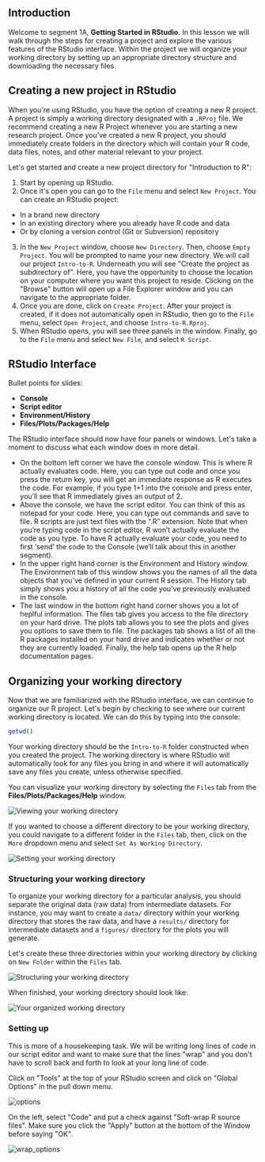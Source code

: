 
## Introduction

Welcome to segment 1A, **Getting Started in RStudio**. In this lesson we will walk through the steps for creating a project and explore the various features of the RStudio interface. Within the project we will organize your working directory by setting up an appropriate directory structure and downloading the necessary files.

## Creating a new project in RStudio

When you're using RStudio, you have the option of creating a new R project. A project is simply a working directory designated with a `.RProj` file. We recommend creating a new R Project whenever you are starting a new research project. Once you’ve created a new R project, you should immediately create folders in the directory which will contain your R code, data files, notes, and other material relevant to your project.

Let's get started and create a new project directory for "Introduction to R": 

1. Start by opening up RStudio. 
2. Once it's open you can go to the `File` menu and select `New Project`. You can create an RStudio project:
* In a brand new directory
* In an existing directory where you already have R code and data
* Or by cloning a version control (Git or Subversion) repository
3. In the `New Project` window, choose `New Directory`. Then, choose `Empty Project`. You will be prompted to name your new directory. We will call our project `Intro-to-R`. Underneath you will see "Create the project as subdirectory of". Here, you have the opportunity to choose the location on your computer where you want this project to reside. Clicking on the "Browse" button will open up a File Explorer window and you can navigate to the appropriate folder.
4. Once you are done, click on `Create Project`. After your project is created, if it does not automatically open in RStudio, then go to the `File` menu, select `Open Project`, and choose `Intro-to-R.Rproj`.
5. When RStudio opens, you will see three panels in the window. Finally, go to the `File` menu and select `New File`, and select `R Script`. 

## RStudio Interface

Bullet points for slides:

* **Console**
* **Script editor**
* **Environment/History**
* **Files/Plots/Packages/Help**

The RStudio interface should now have four panels or windows. Let's take a moment to discuss what each window does in more detail. 

* On the bottom left corner we have the console window. This is where R actually evaluates code. Here, you can type out code and once you press the return key, you will get an immediate response as R executes the code. For example, if you type 1+1 into the console and press enter, you’ll see that R immediately gives an output of 2.
* Above the console, we have the script editor. You can think of this as notepad for your code. Here, you can type out commands and save to file. R scripts are just text files with the “.R” extension. Note that when you’re typing code in the script editor, R won’t actually evaluate the code as you type. To have R actually evaluate your code, you need to first ‘send’ the code to the Console (we’ll talk about this in another segment).
* In the upper right hand corner is the Environment and History window. The Environment tab of this window shows you the names of all the data objects that you’ve defined in your current R session. The History tab simply shows you a history of all the code you’ve previously evaluated in the console.
* The last window in the bottom right hand corner shows you a lot of heplful information. The files tab gives you access to the file directory on your hard drive. The plots tab allows you to see the plots and gives you options to save them to file. The packages tab shows a list of all the R packages installed on your hard drive and indicates whether or not they are currently loaded. Finally, the help tab opens up the R help documentation pages.


## Organizing your working directory

Now that we are familiarized with the RStudio interface, we can continue to organize our R project. Let's begin by checking to see where our current working directory is located. We can do this by typing into the console:

```r
getwd()
```

Your working directory should be the `Intro-to-R` folder constructed when you created the project. The working directory is where RStudio will automatically look for any files you bring in and where it will automatically save any files you create, unless otherwise specified. 

You can visualize your working directory by selecting the `Files` tab from the **Files/Plots/Packages/Help** window. 

![Viewing your working directory](../img/getwd.png)

If you wanted to choose a different directory to be your working directory, you could navigate to a different folder in the `Files` tab, then, click on the `More` dropdown menu and select `Set As Working Directory`.
 
![Setting your working directory](../img/setwd.png)


### Structuring your working directory
To organize your working directory for a particular analysis, you should separate the original data (raw data) from intermediate datasets. For instance, you may want to create a `data/` directory within your working directory that stores the raw data, and have a `results/` directory for intermediate datasets and a `figures/` directory for the plots you will generate.

Let's create these three directories within your working directory by clicking on `New Folder` within the `Files` tab. 

![Structuring your working directory](../img/wd_setup.png)

When finished, your working directory should look like:

![Your organized working directory](../img/complete_wd_setup.png)

### Setting up 

This is more of a housekeeping task. We will be writing long lines of code in our script editor and want to make sure that the lines "wrap" and you don't have to scroll back and forth to look at your long line of code.

Click on "Tools" at the top of your RStudio screen and click on "Global Options" in the pull down menu.

![options](../img/tools_options.png)

On the left, select "Code" and put a check against "Soft-wrap R source files". Make sure you click the "Apply" button at the bottom of the Window before saying "OK".

![wrap_options](../img/wrap_option.png)

